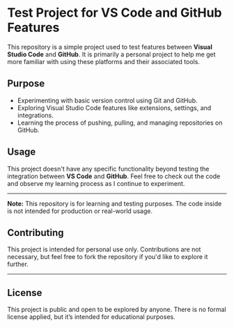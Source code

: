 # Test Project for VS Code and GitHub Features

This repository is a simple project used to test features between **Visual Studio Code** and **GitHub**. It is primarily a personal project to help me get more familiar with using these platforms and their associated tools.

## Purpose

- Experimenting with basic version control using Git and GitHub.
- Exploring Visual Studio Code features like extensions, settings, and integrations.
- Learning the process of pushing, pulling, and managing repositories on GitHub.

## Usage

This project doesn't have any specific functionality beyond testing the integration between **VS Code** and **GitHub**. Feel free to check out the code and observe my learning process as I continue to experiment.

---

**Note:** This repository is for learning and testing purposes. The code inside is not intended for production or real-world usage.

## Contributing

This project is intended for personal use only. Contributions are not necessary, but feel free to fork the repository if you'd like to explore it further.

---

## License

This project is public and open to be explored by anyone. There is no formal license applied, but it’s intended for educational purposes.